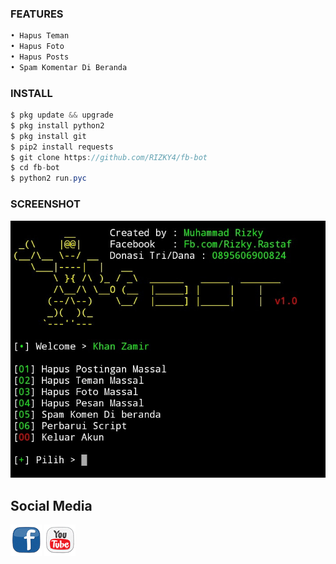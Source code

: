 ### FEATURES
```python
• Hapus Teman 
• Hapus Foto
• Hapus Posts
• Spam Komentar Di Beranda
```
### INSTALL
```java
$ pkg update && upgrade
$ pkg install python2
$ pkg install git
$ pip2 install requests
$ git clone https://github.com/RIZKY4/fb-bot
$ cd fb-bot
$ python2 run.pyc
```

### SCREENSHOT

![Test Image 1](bosku.jpg)

## Social Media

[![facebook](fb1.png)](https://m.youtube.com)   [![youtube](yt1.png)](https://m.youtube.com) 
